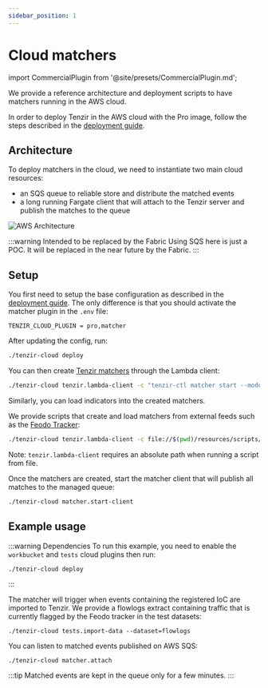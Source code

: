 ```yaml
---
sidebar_position: 1
---
```


# Cloud matchers

import CommercialPlugin from '@site/presets/CommercialPlugin.md';

<CommercialPlugin />

We provide a reference architecture and deployment scripts to have matchers
running in the AWS cloud.

In order to deploy Tenzir in the AWS cloud with the Pro image, follow the steps
described in the [deployment guide](../../setup/deploy/aws-pro.md).

## Architecture

To deploy matchers in the cloud, we need to instantiate two main cloud
resources:

- an SQS queue to reliable store and distribute the matched events
- a long running Fargate client that will attach to the Tenzir server and
  publish the matches to the queue

![AWS
Architecture](https://user-images.githubusercontent.com/7913347/184834597-cc6ef751-2444-4741-aacf-f9f7fdb9482d.png)

:::warning Intended to be replaced by the Fabric
Using SQS here is just a POC. It will be replaced in the near future by the
Fabric.
:::

## Setup

You first need to setup the base configuration as described in the [deployment
guide](../../setup/deploy/aws-pro.md). The only difference is that you
should activate the matcher plugin in the `.env` file:
```
TENZIR_CLOUD_PLUGIN = pro,matcher
```

After updating the config, run:
```bash
./tenzir-cloud deploy
```

You can then create [Tenzir
matchers](../../use/detect/match-threat-intel.md#start-matchers) through the
Lambda client:

```bash
./tenzir-cloud tenzir.lambda-client -c "tenzir-ctl matcher start --mode=exact --match-types=ip feodo"
```

Similarly, you can load indicators into the created matchers.

We provide scripts that create and load matchers from external feeds such as the
[Feodo Tracker](https://feodotracker.abuse.ch/):

```bash
./tenzir-cloud tenzir.lambda-client -c file://$(pwd)/resources/scripts/matcher/feodo.sh
```

Note: `tenzir.lambda-client` requires an absolute path when running a script from file.

Once the matchers are created, start the matcher client that will publish all
matches to the managed queue:

```bash
./tenzir-cloud matcher.start-client
```

## Example usage

:::warning Dependencies
To run this example, you need to enable the `workbucket` and `tests` cloud
plugins then run:

```
./tenzir-cloud deploy
```
:::

The matcher will trigger when events containing the registered IoC are imported
to Tenzir. We provide a flowlogs extract containing traffic that is currently
flagged by the Feodo tracker in the test datasets:

```
./tenzir-cloud tests.import-data --dataset=flowlogs
```

You can listen to matched events published on AWS SQS:

```
./tenzir-cloud matcher.attach
```

:::tip
Matched events are kept in the queue only for a few minutes.
:::
